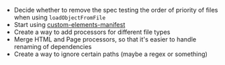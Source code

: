- Decide whether to remove the spec testing the order of priority of files when using `loadObjectFromFile`
- Start using [custom-elements-manifest](https://github.com/webcomponents/custom-elements-manifest)
- Create a way to add processors for different file types
- Merge HTML and Page processors, so that it's easier to handle renaming of dependencies
- Create a way to ignore certain paths (maybe a regex or something)
